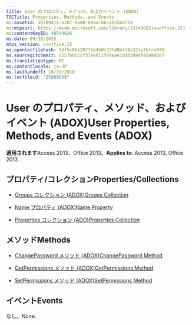 ```yaml
---
title: User のプロパティ、メソッド、およびイベント (ADOX)
TOCTitle: Properties, Methods, and Events
ms:assetid: 30789414-a207-6a80-69aa-bbcab55bd77d
ms:mtpsurl: https://msdn.microsoft.com/library/JJ249082(v=office.15)
ms:contentKeyID: 48544026
ms.date: 09/18/2015
mtps_version: v=office.15
ms.openlocfilehash: 5df5c06129775b450c37f48bf39c223a7bfce9f0
ms.sourcegitcommit: c557bbcccf37a6011f89aae1ddd399dfe549d087
ms.translationtype: MT
ms.contentlocale: ja-JP
ms.lasthandoff: 10/31/2018
ms.locfileid: "25868659"
---
```

# <a name="user-properties-methods-and-events-adox"></a><span data-ttu-id="c461b-102">User のプロパティ、メソッド、およびイベント (ADOX)</span><span class="sxs-lookup"><span data-stu-id="c461b-102">User Properties, Methods, and Events (ADOX)</span></span>


<span data-ttu-id="c461b-103">**適用されます**Access 2013、Office 2013。</span><span class="sxs-lookup"><span data-stu-id="c461b-103">**Applies to**: Access 2013, Office 2013</span></span>

## <a name="propertiescollections"></a><span data-ttu-id="c461b-104">プロパティ/コレクション</span><span class="sxs-lookup"><span data-stu-id="c461b-104">Properties/Collections</span></span>

- [<span data-ttu-id="c461b-105">Groups コレクション (ADOX)</span><span class="sxs-lookup"><span data-stu-id="c461b-105">Groups Collection</span></span>](groups-collection-adox.md)

- [<span data-ttu-id="c461b-106">Name プロパティ (ADOX)</span><span class="sxs-lookup"><span data-stu-id="c461b-106">Name Property</span></span>](name-property-adox.md)

- [<span data-ttu-id="c461b-107">Properties コレクション (ADO)</span><span class="sxs-lookup"><span data-stu-id="c461b-107">Properties Collection</span></span>](properties-collection-ado.md)

## <a name="methods"></a><span data-ttu-id="c461b-108">メソッド</span><span class="sxs-lookup"><span data-stu-id="c461b-108">Methods</span></span>

- [<span data-ttu-id="c461b-109">ChangePassword メソッド (ADOX)</span><span class="sxs-lookup"><span data-stu-id="c461b-109">ChangePassword Method</span></span>](changepassword-method-adox.md)

- [<span data-ttu-id="c461b-110">GetPermissions メソッド (ADOX)</span><span class="sxs-lookup"><span data-stu-id="c461b-110">GetPermissions Method</span></span>](getpermissions-method-adox.md)

- [<span data-ttu-id="c461b-111">SetPermissions メソッド (ADOX)</span><span class="sxs-lookup"><span data-stu-id="c461b-111">SetPermissions Method</span></span>](setpermissions-method-adox.md)

## <a name="events"></a><span data-ttu-id="c461b-112">イベント</span><span class="sxs-lookup"><span data-stu-id="c461b-112">Events</span></span>

<span data-ttu-id="c461b-113">なし。</span><span class="sxs-lookup"><span data-stu-id="c461b-113">None.</span></span>

